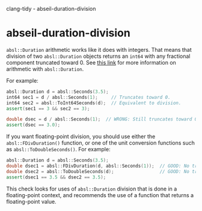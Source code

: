 clang-tidy - abseil-duration-division

</div>

# abseil-duration-division

`absl::Duration` arithmetic works like it does with integers. That means
that division of two `absl::Duration` objects returns an `int64` with
any fractional component truncated toward 0. See [this
link](https://github.com/abseil/abseil-cpp/blob/29ff6d4860070bf8fcbd39c8805d0c32d56628a3/absl/time/time.h#L137)
for more information on arithmetic with `absl::Duration`.

For example:

``` c++
absl::Duration d = absl::Seconds(3.5);
int64 sec1 = d / absl::Seconds(1);     // Truncates toward 0.
int64 sec2 = absl::ToInt64Seconds(d);  // Equivalent to division.
assert(sec1 == 3 && sec2 == 3);

double dsec = d / absl::Seconds(1);  // WRONG: Still truncates toward 0.
assert(dsec == 3.0);
```

If you want floating-point division, you should use either the
`absl::FDivDuration()` function, or one of the unit conversion functions
such as `absl::ToDoubleSeconds()`. For example:

``` c++
absl::Duration d = absl::Seconds(3.5);
double dsec1 = absl::FDivDuration(d, absl::Seconds(1));  // GOOD: No truncation.
double dsec2 = absl::ToDoubleSeconds(d);                 // GOOD: No truncation.
assert(dsec1 == 3.5 && dsec2 == 3.5);
```

This check looks for uses of `absl::Duration` division that is done in a
floating-point context, and recommends the use of a function that
returns a floating-point value.
